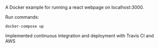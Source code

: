 A Docker example for running a react webpage on localhost:3000.

Run commands:

```
docker-compose up
```

Implemented continuous integration and deployment with Travis CI and AWS
